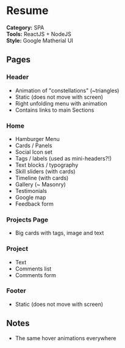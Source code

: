 # Resume

**Category:** SPA<br/>
**Tools:** ReactJS + NodeJS<br/>
**Style:** Google Matherial UI<br/>

## Pages

### Header  

* Animation of "constellations" (~triangles)
* Static (does not move with screen)
* Right unfolding menu with animation  
* Contains links to main Sections
  
### Home  

* Hamburger Menu  
* Cards / Panels
* Social Icon set
* Tags / labels (used as mini-headers?!)
* Text blocks / typography
* Skill sliders (with cards)
* Timeline (with cards)
* Gallery (~ Masonry)
* Testimonials
* Google map 
* Feedback form

### Projects Page

* Big cards with tags, image and text

### Project

* Text
* Comments list
* Comments form

### Footer  

* Static (does not move with screen)

## Notes

* The same hover animations everywhere  